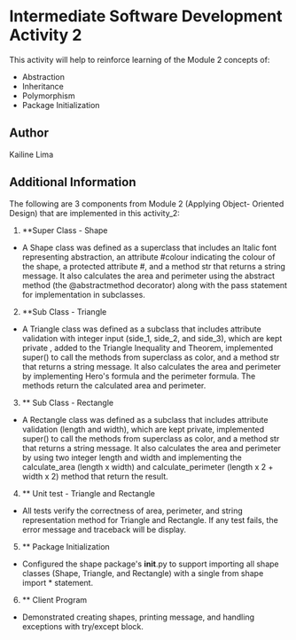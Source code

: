 # Intermediate Software Development Activity 2

This activity will help to reinforce learning of the Module 2 concepts of:

- Abstraction
- Inheritance
- Polymorphism
- Package Initialization

## Author

Kailine Lima

## Additional Information

The following are 3 components from Module 2 (Applying Object- Oriented Design) that are implemented in this activity_2:

1. **Super Class - Shape

- A Shape class was defined as a superclass that includes an Italic font representing abstraction, an attribute #colour indicating the colour of the shape, a protected attribute #, and a method str that returns a string message. It also calculates the area and perimeter using the abstract method (the @abstractmethod decorator) along with the pass statement for implementation in subclasses.

2. **Sub Class - Triangle

- A Triangle class was defined as a subclass that includes attribute validation with integer input (side_1, side_2, and side_3), which are kept private , added to the Triangle Inequality and Theorem, implemented super() to call the methods from superclass as color, and a method str that returns a string message. It also calculates the area and perimeter by implementing Hero's formula and the perimeter formula. The methods return the calculated area and perimeter.

3. ** Sub Class - Rectangle

- A Rectangle class was defined as a subclass that includes attribute validation (length and width), which are kept private, implemented super() to call the methods from superclass as color,  and a method str that returns a string message. It also calculates the area and perimeter by using two integer length and width and implementing the calculate_area (length x width) and calculate_perimeter (length x 2 + width x 2)  method that return the result.


4. ** Unit test - Triangle and Rectangle

- All tests verify the correctness of area, perimeter,  and string representation method for Triangle and Rectangle. If any test fails, the error message and traceback will be display.  

5. ** Package Initialization

- Configured the shape package's __init__.py to support importing all shape classes (Shape, Triangle, and Rectangle) with a single from shape import * statement.

6. ** Client Program

- Demonstrated creating shapes, printing message, and handling exceptions with try/except block. 